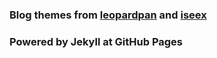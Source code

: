 ### Blog themes from [leopardpan](https://github.com/leopardpan/leopardpan.github.io) and [iseex](https://iseex.github.io/)
### Powered by Jekyll at GitHub Pages